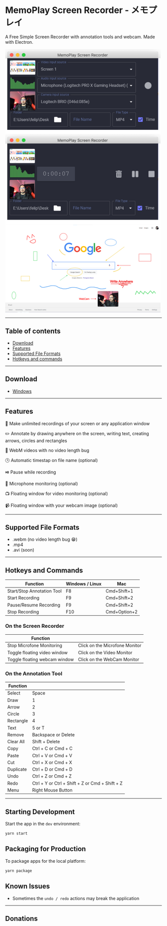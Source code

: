 # MemoPlay Screen Recorder - メモプレイ

A Free Simple Screen Recorder with annotation tools and webcam. Made with Electron.

<img src="./assets/prints/memoplay-screen-02-01.png" width="500" alt="MemoPlay Screen">

<img src="./assets/prints/memoplay-screen-recording-02-01.png" width="500" alt="MemoPlay Screen - Recording">

<img src="./assets/prints/annotation-tool-02-01.png" width="500" alt="MemoPlay Screen - Recording">

---

## Table of contents

-   [Download](#download)
-   [Features](#features)
-   [Supported File Formats](#supported-file-formats)
-   [Hotkeys and commands](#hotkeys-and-commands)

---

## Download

-   [Windows](https://github.com/mewters/memoplay-screen-recorder/releases/download/v2.2.0/MemoPlay.Setup.2.2.0.exe)

---

## Features

🎥 Make unlimited recordings of your screen or any application window

✏️ Annotate by drawing anywhere on the screen, writing text, creating arrows, circles and rectangles

📼 WebM videos with no video length bug

🕒 Automatic timestap on file name (optional)

⏯️ Pause while recording

🎤 Microphone monitoring (optional)

📺 Floating window for video monitoring (optional)

📹 Floating window with your webcam image (optional)

---

## Supported File Formats

-   .webm (no video length bug 😁)
-   .mp4
-   .avi (soon)

---

## Hotkeys and Commands

| Function                   | Windows / Linux | Mac          |
| -------------------------- | --------------- | ------------ |
| Start/Stop Annotation Tool | F8              | Cmd+Shift+1  |
| Start Recording            | F9              | Cmd+Shift+2  |
| Pause/Resume Recording     | F9              | Cmd+Shift+2  |
| Stop Recording             | F10             | Cmd+Option+2 |

### On the Screen Recorder

| Function                      |                                |
| ----------------------------- | ------------------------------ |
| Stop Microfone Monitoring     | Click on the Microfone Monitor |
| Toggle floating video window  | Click on the Video Monitor     |
| Toggle floating webcam window | Click on the WebCam Monitor    |

### On the Annotation Tool

| Function  |                                                 |
| --------- | ----------------------------------------------- |
| Select    | Space                                           |
| Draw      | 1                                               |
| Arrow     | 2                                               |
| Circle    | 3                                               |
| Rectangle | 4                                               |
| Text      | 5 or T                                          |
| Remove    | Backspace or Delete                             |
| Clear All | Shift + Delete                                  |
| Copy      | Ctrl + C or Cmd + C                             |
| Paste     | Ctrl + V or Cmd + V                             |
| Cut       | Ctrl + X or Cmd + X                             |
| Duplicate | Ctrl + D or Cmd + D                             |
| Undo      | Ctrl + Z or Cmd + Z                             |
| Redo      | Ctrl + Y or Ctrl + Shift + Z or Cmd + Shift + Z |
| Menu      | Right Mouse Button                              |

---

## Starting Development

Start the app in the `dev` environment:

```bash
yarn start
```

## Packaging for Production

To package apps for the local platform:

```bash
yarn package
```

## Known Issues

-   Sometimes the `undo / redo` actions may break the application

---

## Donations
